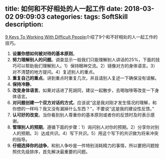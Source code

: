 title: 如何和不好相处的人一起工作
date: 2018-03-02 09:09:03
categories:
tags: SoftSkill
description:
---
[9 Keys To Working With Difficult People](http://www.dailyinfographic.com/9-keys-to-working-with-difficult-people)介绍了9个和不好相处的人一起工作的技巧。

1. **设置你想如何被对待的基本原则**。  
1. **努力理解别人的问题**。调查显示一般我们只能理解别人讲话的25%，下面的技巧可以帮助我们理解别人。1）保持眼神交流。2）镜像对方的身体语言。3）对不清楚的地方提问。4）复述别人的重点。  
1. **重复自己的重点**。讲到重点时重复几次，并且请别人复述一下确保没有误解。  
1. **保持冷静**。  
1. **改变身体语言**。如果对话进了死胡同，建议一起散步，去喝咖啡等改变一下身体语言。  
1. **对问题创建一个双方对话的方式**。应该说“这是我对刚才发生情况的理解，和你想的一样吗？我又没有漏掉什么东西？”，不要说“这是我的建设性反馈。”  
1. **认可好的改变**。当你看到别人尊重你的基本原则或者你的反馈时及时表示感谢。  
1. **管理别人的预期**。遵循下面的步骤：1）询问别人对你的预期。2）分享你对别人的预期。3）达成共识。4）写下共识。5）用这个写下的共识做为将来冲突的指导。  
1. **仔细选择你的战争**。和别人争吵是一件特别消耗精力的事情，所以要把问题按照优先级排序，首先解决最重要的问题。